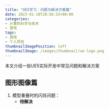 ```yaml
---
title: "UE5学习：问题与解决方案篇"
date: 2023-01-10T20:56:53+08:00
categories:
- 计算机科学与技术
- 游戏
tags:
- 游戏
- 个人项目
thumbnailImagePosition: left
thumbnailImage: /images/thumbnail/ue-logo.png
---
```

本文介绍一些UE5实际开发中常见问题和解决方案
<!--more-->
## 图形图像篇
1. 模型重叠时的闪烁问题：
    - **待解决**